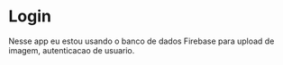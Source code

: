 # Login
Nesse app eu estou usando o banco de dados Firebase para upload de imagem, autenticacao de usuario.
